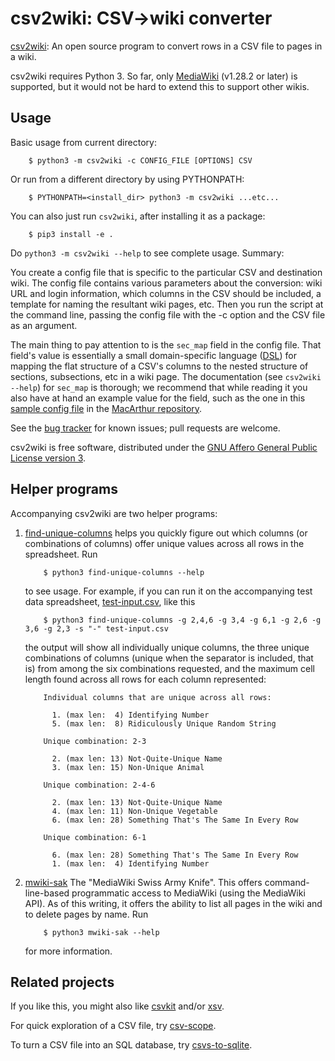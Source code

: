 # csv2wiki: CSV->wiki converter

[csv2wiki](csv2wiki): An open source program to convert rows in a CSV file to pages in a wiki.

csv2wiki requires Python 3.  So far, only
[MediaWiki](https://mediawiki.org/) (v1.28.2 or later) is supported,
but it would not be hard to extend this to support other wikis.

## Usage

Basic usage from current directory:

        $ python3 -m csv2wiki -c CONFIG_FILE [OPTIONS] CSV

Or run from a different directory by using PYTHONPATH:

        $ PYTHONPATH=<install_dir> python3 -m csv2wiki ...etc...

You can also just run `csv2wiki`, after installing it as a package:

        $ pip3 install -e .

Do `python3 -m csv2wiki --help` to see complete usage.  Summary:

You create a config file that is specific to the particular CSV and
destination wiki.  The config file contains various parameters about
the conversion: wiki URL and login information, which columns in the
CSV should be included, a template for naming the resultant wiki
pages, etc.  Then you run the script at the command line, passing the
config file with the -c option and the CSV file as an argument.

The main thing to pay attention to is the `sec_map` field in the
config file.  That field's value is essentially a small
domain-specific language
([DSL](https://en.wikipedia.org/wiki/Domain-specific_language)) for
mapping the flat structure of a CSV's columns to the nested structure
of sections, subsections, etc in a wiki page.  The documentation (see
`csv2wiki --help`) for `sec_map` is thorough; we recommend that while
reading it you also have at hand an example value for the field, such
as the one in this
[sample config file](https://github.com/OpenTechStrategies/MacFound/blob/master/macfound-internal-csv2wiki-config.tmpl) in
the
[MacArthur repository](https://github.com/OpenTechStrategies/MacFound).

See the [bug
tracker](https://github.com/OpenTechStrategies/csv2wiki/issues) for
known issues; pull requests are welcome.

csv2wiki is free software, distributed under the [GNU Affero General
Public License version 3](LICENSE.md).

## Helper programs

Accompanying csv2wiki are two helper programs:

1. [find-unique-columns](find-unique-columns) helps you quickly figure
   out which columns (or combinations of columns) offer unique values
   across all rows in the spreadsheet.  Run

           $ python3 find-unique-columns --help

   to see usage.  For example, if you can run it on the accompanying test
   data spreadsheet, [test-input.csv](test-input.csv), like this

           $ python3 find-unique-columns -g 2,4,6 -g 3,4 -g 6,1 -g 2,6 -g 3,6 -g 2,3 -s "-" test-input.csv

   the output will show all individually unique columns, the three unique
   combinations of columns (unique when the separator is included, that
   is) from among the six combinations requested, and the maximum cell
   length found across all rows for each column represented:

           Individual columns that are unique across all rows:
           
             1. (max len:  4) Identifying Number
             5. (max len:  8) Ridiculously Unique Random String
           
           Unique combination: 2-3
           
             2. (max len: 13) Not-Quite-Unique Name
             3. (max len: 15) Non-Unique Animal
           
           Unique combination: 2-4-6
           
             2. (max len: 13) Not-Quite-Unique Name
             4. (max len: 11) Non-Unique Vegetable
             6. (max len: 28) Something That's The Same In Every Row
           
           Unique combination: 6-1
           
             6. (max len: 28) Something That's The Same In Every Row
             1. (max len:  4) Identifying Number
    
2. [mwiki-sak](mwiki-sak) The "MediaWiki Swiss Army Knife".  This
   offers command-line-based programmatic access to MediaWiki (using
   the MediaWiki API).  As of this writing, it offers the ability to
   list all pages in the wiki and to delete pages by name.  Run

           $ python3 mwiki-sak --help

   for more information.

## Related projects

If you like this, you might also like [csvkit](http://csvkit.rtfd.org/) and/or [xsv](https://github.com/BurntSushi/xsv).

For quick exploration of a CSV file, try [csv-scope](https://github.com/OpenTechStrategies/ots-tools/blob/master/csv-scope).

To turn a CSV file into an SQL database, try [csvs-to-sqlite](https://github.com/simonw/csvs-to-sqlite).
